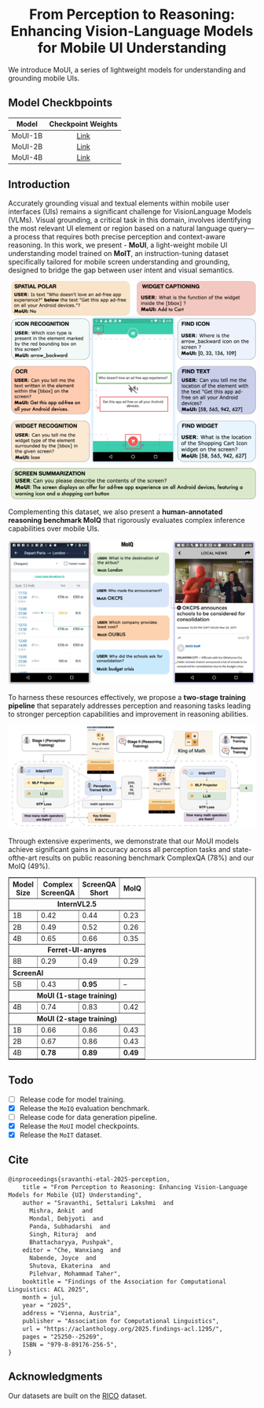 <div align="center">
    <h1>From Perception to Reasoning: Enhancing Vision-Language Models for Mobile UI Understanding</h1> 
</div>

We introduce MoUI, a series of lightweight models for understanding and grounding mobile UIs.

## Model Checkbpoints

|  Model  |                                       Checkpoint Weights                                        |
| :-----: | :---------------------------------------------------------------------------------------------: |
| MoUI-1B |  [Link](https://drive.google.com/drive/folders/19wV0SLfIPuFEVFpHighs-H7VqaFAfkvx?usp=sharing)   |
| MoUI-2B |  [Link](https://drive.google.com/drive/folders/1Datxy7ZM8dmbQ3V2m3Pz3K1xxXc9H_oY?usp=sharing)   |
| MoUI-4B | [Link](https://drive.google.com/drive/folders/1JTHV5s44sGyIGTSycR-dYcbFaMYxqT-B?usp=drive_link) |

## Introduction

Accurately grounding visual and textual elements within mobile user interfaces (UIs) remains a significant challenge for VisionLanguage Models (VLMs). Visual grounding, a critical task in this domain, involves identifying the most relevant UI element or region based on a natural language query—a process that requires both precise perception and context-aware reasoning. In this work, we present - **MoUI**, a light-weight mobile UI understanding model trained on **MoIT**, an instruction-tuning dataset specifically tailored for mobile screen understanding and grounding, designed to bridge the gap between user intent and visual semantics.

<img src="./assets/perception_tasks.png"></a>

Complementing this dataset, we also present a **human-annotated reasoning benchmark MoIQ** that rigorously evaluates complex inference capabilities over mobile UIs.

<img src="./assets/advanced_reasoning_moiq.png"></a>

To harness these resources effectively, we propose a **two-stage training pipeline** that separately addresses perception and reasoning tasks leading to stronger perception capabilities and improvement in reasoning abilities.

<img src="./assets/model_architecture.png"></a>

Through extensive experiments, we demonstrate that our MoUI models achieve significant gains in accuracy across all perception tasks and state-ofthe-art results on public reasoning benchmark ComplexQA (78%) and our MoIQ (49%).

<table border="1" cellspacing="0" cellpadding="6">
  <thead>
    <tr>
      <th><b>Model</b><br><b>Size</b></th>
      <th><b>Complex<br>ScreenQA</b></th>
      <th><b>ScreenQA<br>Short</b></th>
      <th><b>MoIQ</b></th>
    </tr>
  </thead>
  <tbody>
    <tr><td colspan="4" style="text-align: center;"><b>InternVL2.5</b></td></tr>
    <tr>
      <td>1B</td><td>0.42</td><td>0.44</td><td>0.23</td>
    </tr>
    <tr>
      <td>2B</td><td>0.49</td><td>0.52</td><td>0.26</td>
    </tr>
    <tr>
      <td>4B</td><td>0.65</td><td>0.66</td><td>0.35</td>
    </tr>
    <tr><td colspan="4" style="text-align: center;"><b>Ferret-UI-anyres</b></td></tr>
    <tr>
      <td>8B</td><td>0.29</td><td>0.49</td><td>0.29</td>
    </tr>
    <tr><td colspan="4"><b>ScreenAI</b></td></tr>
    <tr>
      <td>5B</td><td>0.43</td><td><b>0.95</b></td><td>–</td>
    </tr>
    <tr><td colspan="4" style="text-align: center;"><b>MoUI (1-stage training)</b></td></tr>
    <tr>
      <td>4B</td><td>0.74</td><td>0.83</td><td>0.42</td>
    </tr>
    <tr><td colspan="4" style="text-align: center;"><b>MoUI (2-stage training)</b></td></tr>
    <tr>
      <td>1B</td><td>0.66</td><td>0.86</td><td>0.43</td>
    </tr>
    <tr>
      <td>2B</td><td>0.67</td><td>0.86</td><td>0.43</td>
    </tr>
    <tr>
      <td>4B</td><td><b>0.78</b></td><td><b>0.89</b></td><td><b>0.49</b></td>
    </tr>
  </tbody>
</table>

## Todo

- [ ] Release code for model training.
- [x] Release the `MoIQ` evaluation benchmark.
- [ ] Release code for data generation pipeline.
- [x] Release the `MoUI` model checkpoints.
- [x] Release the `MoIT` dataset.

## Cite

```
@inproceedings{sravanthi-etal-2025-perception,
    title = "From Perception to Reasoning: Enhancing Vision-Language Models for Mobile {UI} Understanding",
    author = "Sravanthi, Settaluri Lakshmi  and
      Mishra, Ankit  and
      Mondal, Debjyoti  and
      Panda, Subhadarshi  and
      Singh, Rituraj  and
      Bhattacharyya, Pushpak",
    editor = "Che, Wanxiang  and
      Nabende, Joyce  and
      Shutova, Ekaterina  and
      Pilehvar, Mohammad Taher",
    booktitle = "Findings of the Association for Computational Linguistics: ACL 2025",
    month = jul,
    year = "2025",
    address = "Vienna, Austria",
    publisher = "Association for Computational Linguistics",
    url = "https://aclanthology.org/2025.findings-acl.1295/",
    pages = "25250--25269",
    ISBN = "979-8-89176-256-5",
}
```

## Acknowledgments

Our datasets are built on the [RICO](https://www.interactionmining.org/archive/rico) dataset.
